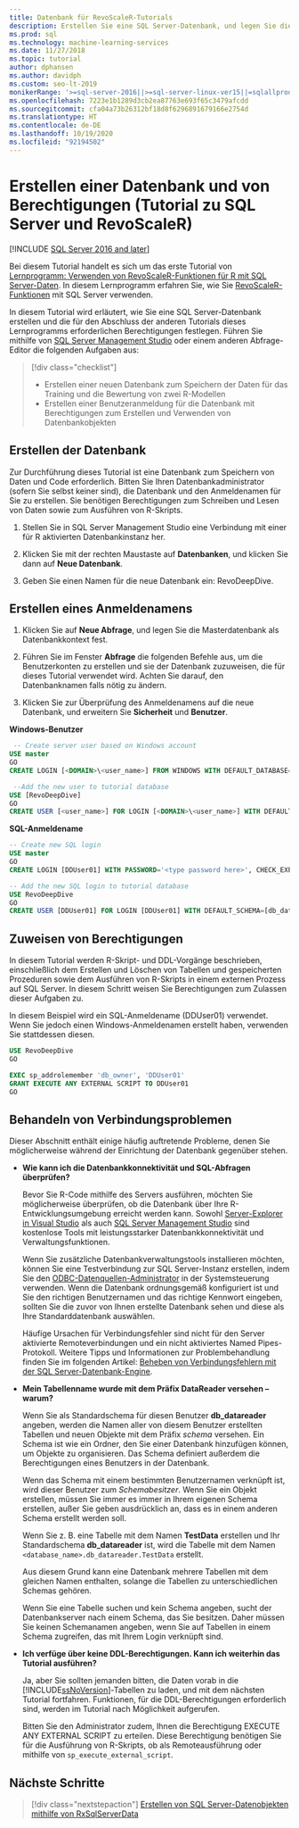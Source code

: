 ```yaml
---
title: Datenbank für RevoScaleR-Tutorials
description: Erstellen Sie eine SQL Server-Datenbank, und legen Sie die Berechtigungen fest, die zum Durchführen der anderen R-Tutorials erforderlich sind.
ms.prod: sql
ms.technology: machine-learning-services
ms.date: 11/27/2018
ms.topic: tutorial
author: dphansen
ms.author: davidph
ms.custom: seo-lt-2019
monikerRange: '>=sql-server-2016||>=sql-server-linux-ver15||=sqlallproducts-allversions'
ms.openlocfilehash: 7223e1b1289d3cb2ea87763e693f65c3479afcdd
ms.sourcegitcommit: cfa04a73b26312bf18d8f6296891679166e2754d
ms.translationtype: HT
ms.contentlocale: de-DE
ms.lasthandoff: 10/19/2020
ms.locfileid: "92194502"
---
```

# <a name="create-a-database-and-permissions-sql-server-and-revoscaler-tutorial"></a>Erstellen einer Datenbank und von Berechtigungen (Tutorial zu SQL Server und RevoScaleR)
[!INCLUDE [SQL Server 2016 and later](../../includes/applies-to-version/sqlserver2016.md)]

Bei diesem Tutorial handelt es sich um das erste Tutorial von [Lernprogramm: Verwenden von RevoScaleR-Funktionen für R mit SQL Server-Daten](deepdive-data-science-deep-dive-using-the-revoscaler-packages.md). In diesem Lernprogramm erfahren Sie, wie Sie [RevoScaleR-Funktionen](/machine-learning-server/r-reference/revoscaler/revoscaler) mit SQL Server verwenden.

In diesem Tutorial wird erläutert, wie Sie eine SQL Server-Datenbank erstellen und die für den Abschluss der anderen Tutorials dieses Lernprogramms erforderlichen Berechtigungen festlegen. Führen Sie mithilfe von [SQL Server Management Studio](../../ssms/download-sql-server-management-studio-ssms.md) oder einem anderen Abfrage-Editor die folgenden Aufgaben aus:

> [!div class="checklist"]
> * Erstellen einer neuen Datenbank zum Speichern der Daten für das Training und die Bewertung von zwei R-Modellen
> * Erstellen einer Benutzeranmeldung für die Datenbank mit Berechtigungen zum Erstellen und Verwenden von Datenbankobjekten
  
## <a name="create-the-database"></a>Erstellen der Datenbank

Zur Durchführung dieses Tutorial ist eine Datenbank zum Speichern von Daten und Code erforderlich. Bitten Sie Ihren Datenbankadministrator (sofern Sie selbst keiner sind), die Datenbank und den Anmeldenamen für Sie zu erstellen. Sie benötigen Berechtigungen zum Schreiben und Lesen von Daten sowie zum Ausführen von R-Skripts.

1. Stellen Sie in SQL Server Management Studio eine Verbindung mit einer für R aktivierten Datenbankinstanz her.

2. Klicken Sie mit der rechten Maustaste auf **Datenbanken**, und klicken Sie dann auf **Neue Datenbank**.
  
2. Geben Sie einen Namen für die neue Datenbank ein: RevoDeepDive.
  
## <a name="create-a-login"></a>Erstellen eines Anmeldenamens
  
1. Klicken Sie auf **Neue Abfrage**, und legen Sie die Masterdatenbank als Datenbankkontext fest.
  
2. Führen Sie im Fenster **Abfrage** die folgenden Befehle aus, um die Benutzerkonten zu erstellen und sie der Datenbank zuzuweisen, die für dieses Tutorial verwendet wird. Achten Sie darauf, den Datenbanknamen falls nötig zu ändern.

3. Klicken Sie zur Überprüfung des Anmeldenamens auf die neue Datenbank, und erweitern Sie **Sicherheit** und **Benutzer**.
  
**Windows-Benutzer**
  
```sql
 -- Create server user based on Windows account
USE master
GO
CREATE LOGIN [<DOMAIN>\<user_name>] FROM WINDOWS WITH DEFAULT_DATABASE=[RevoDeepDive]

 --Add the new user to tutorial database
USE [RevoDeepDive]
GO
CREATE USER [<user_name>] FOR LOGIN [<DOMAIN>\<user_name>] WITH DEFAULT_SCHEMA=[db_datareader]
```

**SQL-Anmeldename**

```sql
-- Create new SQL login
USE master
GO
CREATE LOGIN [DDUser01] WITH PASSWORD='<type password here>', CHECK_EXPIRATION=OFF, CHECK_POLICY=OFF;

-- Add the new SQL login to tutorial database
USE RevoDeepDive
GO
CREATE USER [DDUser01] FOR LOGIN [DDUser01] WITH DEFAULT_SCHEMA=[db_datareader]
```

## <a name="assign-permissions"></a>Zuweisen von Berechtigungen

In diesem Tutorial werden R-Skript- und DDL-Vorgänge beschrieben, einschließlich dem Erstellen und Löschen von Tabellen und gespeicherten Prozeduren sowie dem Ausführen von R-Skripts in einem externen Prozess auf SQL Server. In diesem Schritt weisen Sie Berechtigungen zum Zulassen dieser Aufgaben zu.

In diesem Beispiel wird ein SQL-Anmeldename (DDUser01) verwendet. Wenn Sie jedoch einen Windows-Anmeldenamen erstellt haben, verwenden Sie stattdessen diesen.

```sql
USE RevoDeepDive
GO

EXEC sp_addrolemember 'db_owner', 'DDUser01'
GRANT EXECUTE ANY EXTERNAL SCRIPT TO DDUser01
GO
```

## <a name="troubleshoot-connections"></a>Behandeln von Verbindungsproblemen

Dieser Abschnitt enthält einige häufig auftretende Probleme, denen Sie möglicherweise während der Einrichtung der Datenbank gegenüber stehen.

- **Wie kann ich die Datenbankkonnektivität und SQL-Abfragen überprüfen?**
  
    Bevor Sie R-Code mithilfe des Servers ausführen, möchten Sie möglicherweise überprüfen, ob die Datenbank über Ihre R-Entwicklungsumgebung erreicht werden kann. Sowohl [Server-Explorer in Visual Studio](/previous-versions/x603htbk(v=vs.140)) als auch [SQL Server Management Studio](../../ssms/download-sql-server-management-studio-ssms.md) sind kostenlose Tools mit leistungsstarker Datenbankkonnektivität und Verwaltungsfunktionen.
  
    Wenn Sie zusätzliche Datenbankverwaltungstools installieren möchten, können Sie eine Testverbindung zur SQL Server-Instanz erstellen, indem Sie den [ODBC-Datenquellen-Administrator](../../odbc/admin/odbc-data-source-administrator.md?view=sql-server-2017) in der Systemsteuerung verwenden. Wenn die Datenbank ordnungsgemäß konfiguriert ist und Sie den richtigen Benutzernamen und das richtige Kennwort eingeben, sollten Sie die zuvor von Ihnen erstellte Datenbank sehen und diese als Ihre Standarddatenbank auswählen.
  
    Häufige Ursachen für Verbindungsfehler sind nicht für den Server aktivierte Remoteverbindungen und ein nicht aktiviertes Named Pipes-Protokoll. Weitere Tipps und Informationen zur Problembehandlung finden Sie im folgenden Artikel: [Beheben von Verbindungsfehlern mit der SQL Server-Datenbank-Engine](../../database-engine/configure-windows/troubleshoot-connecting-to-the-sql-server-database-engine.md).
  
- **Mein Tabellenname wurde mit dem Präfix DataReader versehen – warum?**
  
    Wenn Sie als Standardschema für diesen Benutzer **db_datareader** angeben, werden die Namen aller von diesem Benutzer erstellten Tabellen und neuen Objekte mit dem Präfix *schema* versehen. Ein Schema ist wie ein Ordner, den Sie einer Datenbank hinzufügen können, um Objekte zu organisieren. Das Schema definiert außerdem die Berechtigungen eines Benutzers in der Datenbank.
  
    Wenn das Schema mit einem bestimmten Benutzernamen verknüpft ist, wird dieser Benutzer zum _Schemabesitzer_. Wenn Sie ein Objekt erstellen, müssen Sie immer es immer in Ihrem eigenen Schema erstellen, außer Sie geben ausdrücklich an, dass es in einem anderen Schema erstellt werden soll.
  
    Wenn Sie z. B. eine Tabelle mit dem Namen **TestData** erstellen und Ihr Standardschema **db_datareader** ist, wird die Tabelle mit dem Namen `<database_name>.db_datareader.TestData` erstellt.
  
    Aus diesem Grund kann eine Datenbank mehrere Tabellen mit dem gleichen Namen enthalten, solange die Tabellen zu unterschiedlichen Schemas gehören.
   
    Wenn Sie eine Tabelle suchen und kein Schema angeben, sucht der Datenbankserver nach einem Schema, das Sie besitzen. Daher müssen Sie keinen Schemanamen angeben, wenn Sie auf Tabellen in einem Schema zugreifen, das mit Ihrem Login verknüpft sind.
  
- **Ich verfüge über keine DDL-Berechtigungen. Kann ich weiterhin das Tutorial ausführen?**
  
    Ja, aber Sie sollten jemanden bitten, die Daten vorab in die [!INCLUDE[ssNoVersion](../../includes/ssnoversion-md.md)]-Tabellen zu laden, und mit dem nächsten Tutorial fortfahren. Funktionen, für die DDL-Berechtigungen erforderlich sind, werden im Tutorial nach Möglichkeit aufgerufen.

    Bitten Sie den Administrator zudem, Ihnen die Berechtigung EXECUTE ANY EXTERNAL SCRIPT zu erteilen. Diese Berechtigung benötigen Sie für die Ausführung von R-Skripts, ob als Remoteausführung oder mithilfe von `sp_execute_external_script`.

## <a name="next-steps"></a>Nächste Schritte

> [!div class="nextstepaction"]
> [Erstellen von SQL Server-Datenobjekten mithilfe von RxSqlServerData](../../machine-learning/tutorials/deepdive-create-sql-server-data-objects-using-rxsqlserverdata.md)